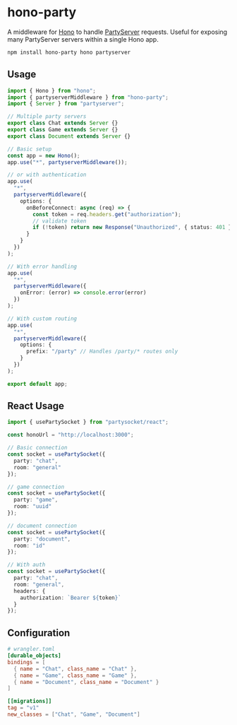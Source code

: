 # hono-party

A middleware for [Hono](https://hono.dev) to handle [PartyServer](https://github.com/threepointone/partyserver) requests. Useful for exposing many PartyServer servers within a single Hono app.

```bash
npm install hono-party hono partyserver
```

## Usage

```typescript
import { Hono } from "hono";
import { partyserverMiddleware } from "hono-party";
import { Server } from "partyserver";

// Multiple party servers
export class Chat extends Server {}
export class Game extends Server {}
export class Document extends Server {}

// Basic setup
const app = new Hono();
app.use("*", partyserverMiddleware());

// or with authentication
app.use(
  "*",
  partyserverMiddleware({
    options: {
      onBeforeConnect: async (req) => {
        const token = req.headers.get("authorization");
        // validate token
        if (!token) return new Response("Unauthorized", { status: 401 });
      }
    }
  })
);

// With error handling
app.use(
  "*",
  partyserverMiddleware({
    onError: (error) => console.error(error)
  })
);

// With custom routing
app.use(
  "*",
  partyserverMiddleware({
    options: {
      prefix: "/party" // Handles /party/* routes only
    }
  })
);

export default app;
```

## React Usage

```typescript
import { usePartySocket } from "partysocket/react";

const honoUrl = "http://localhost:3000";

// Basic connection
const socket = usePartySocket({
  party: "chat",
  room: "general"
});

// game connection
const socket = usePartySocket({
  party: "game",
  room: "uuid"
});

// document connection
const socket = usePartySocket({
  party: "document",
  room: "id"
});

// With auth
const socket = usePartySocket({
  party: "chat",
  room: "general",
  headers: {
    authorization: `Bearer ${token}`
  }
});
```

## Configuration

```toml
# wrangler.toml
[durable_objects]
bindings = [
  { name = "Chat", class_name = "Chat" },
  { name = "Game", class_name = "Game" },
  { name = "Document", class_name = "Document" }
]

[[migrations]]
tag = "v1"
new_classes = ["Chat", "Game", "Document"]
```
